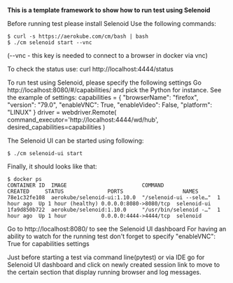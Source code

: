 **This is a template framework to show how to run test using Selenoid**


Before running test please install Selenoid
Use the following commands:
```
$ curl -s https://aerokube.com/cm/bash | bash
$ ./cm selenoid start --vnc
```
(--vnc - this key is needed to connect to a browser in docker via vnc)

To check the status use:
curl http://localhost:4444/status

To run test using Selenoid, please specify the following settings
Go http://localhost:8080/#/capabilities/ and pick the Python for instance.
See the example of settings:
    capabilities = {
        "browserName": "firefox",
        "version": "79.0",
        "enableVNC": True,
        "enableVideo": False,
        "platform": "LINUX"
    }
    driver = webdriver.Remote(
        command_executor='http://localhost:4444/wd/hub',
        desired_capabilities=capabilities
    )

The Selenoid UI can be started using following:
```
$ ./cm selenoid-ui start
```

Finally, it should looks like that:
```
$ docker ps
CONTAINER ID  IMAGE                        COMMAND                 CREATED     STATUS              PORTS                   NAMES
78e1c32fe108  aerokube/selenoid-ui:1.10.0  "/selenoid-ui --sele…"  1 hour ago  Up 1 hour (healthy) 0.0.0.0:8080->8080/tcp  selenoid-ui
1fa9d850b722  aerokube/selenoid:1.10.0     "/usr/bin/selenoid -…"  1 hour ago  Up 1 hour           0.0.0.0:4444->4444/tcp  selenoid
```

Go to http://localhost:8080/ to see the Selenoid UI dashboard
For having an ability to watch for the running test don't forget to specify "enableVNC": True for capabilities settings


Just before starting a test via command line(pytest) or via IDE go for Selenoid UI dashboard and click on newly
created session link to move to the certain section that display running browser and log messages.
